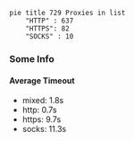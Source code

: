 
```mermaid
pie title 729 Proxies in list
    "HTTP" : 637
    "HTTPS": 82
    "SOCKS" : 10
```

### Some Info
#### Average Timeout

- mixed: 1.8s
- http: 0.7s
- https: 9.7s
- socks: 11.3s
